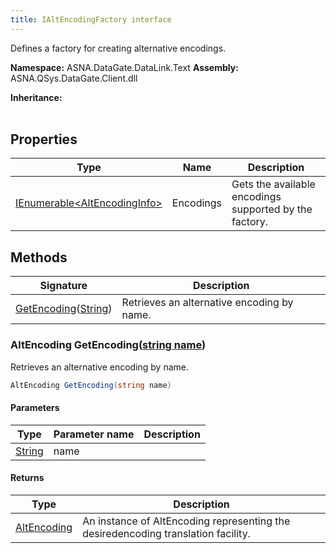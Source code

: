 ```yaml
---
title: IAltEncodingFactory interface
---
```


Defines a factory for creating alternative encodings.

**Namespace:** ASNA.DataGate.DataLink.Text
**Assembly:** ASNA.QSys.DataGate.Client.dll

**Inheritance:** 
<br>
<br>

## Properties

| Type | Name | Description
| --- | --- | --- 
| [IEnumerable\<AltEncodingInfo\>](https://learn.microsoft.com/en-us/dotnet/api/system.collections.generic.ienumerable-1?view=net-8.0) | Encodings | Gets the available encodings supported by the factory. |

## Methods

| Signature | Description |
| --- | --- |
| [GetEncoding](#getencoding-string-)([String](https://docs.microsoft.com/en-us/dotnet/api/system.string)) | Retrieves an alternative encoding by name.

### AltEncoding GetEncoding([string name](https://learn.microsoft.com/en-us/dotnet/api/system.string?view=net-8.0))

Retrieves an alternative encoding by name.

```cs
AltEncoding GetEncoding(string name)
```

#### Parameters

| Type | Parameter name | Description
| --- | --- | ---
| [String](https://docs.microsoft.com/en-us/dotnet/api/system.string) | name | 

#### Returns

| Type | Description
| --- | ---
| [AltEncoding](/reference/data-gate-data-link/alt-encoding.html) | An instance of AltEncoding representing the desiredencoding translation facility.
